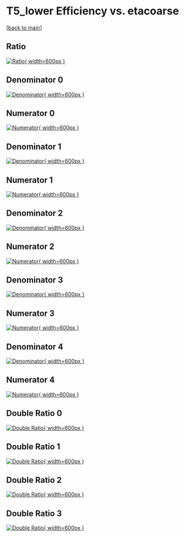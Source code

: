 # T5_lower Efficiency vs. etacoarse

[[back to main](./)]



## Ratio

[![Ratio](../mtv/var/T5_lower_xtr_211_0_eff_etacoarse.png){ width=600px }](../mtv/var/T5_lower_xtr_211_0_eff_etacoarse.pdf)

## Denominator 0

[![Denominator](../mtv/den/T5_lower_xtr_211_0_eff_etacoarse_den0.png){ width=600px }](../mtv/den/T5_lower_xtr_211_0_eff_etacoarse_den0.pdf)

## Numerator 0

[![Numerator](../mtv/num/T5_lower_xtr_211_0_eff_etacoarse_num0.png){ width=600px }](../mtv/num/T5_lower_xtr_211_0_eff_etacoarse_num0.pdf)

## Denominator 1

[![Denominator](../mtv/den/T5_lower_xtr_211_0_eff_etacoarse_den1.png){ width=600px }](../mtv/den/T5_lower_xtr_211_0_eff_etacoarse_den1.pdf)

## Numerator 1

[![Numerator](../mtv/num/T5_lower_xtr_211_0_eff_etacoarse_num1.png){ width=600px }](../mtv/num/T5_lower_xtr_211_0_eff_etacoarse_num1.pdf)

## Denominator 2

[![Denominator](../mtv/den/T5_lower_xtr_211_0_eff_etacoarse_den2.png){ width=600px }](../mtv/den/T5_lower_xtr_211_0_eff_etacoarse_den2.pdf)

## Numerator 2

[![Numerator](../mtv/num/T5_lower_xtr_211_0_eff_etacoarse_num2.png){ width=600px }](../mtv/num/T5_lower_xtr_211_0_eff_etacoarse_num2.pdf)

## Denominator 3

[![Denominator](../mtv/den/T5_lower_xtr_211_0_eff_etacoarse_den3.png){ width=600px }](../mtv/den/T5_lower_xtr_211_0_eff_etacoarse_den3.pdf)

## Numerator 3

[![Numerator](../mtv/num/T5_lower_xtr_211_0_eff_etacoarse_num3.png){ width=600px }](../mtv/num/T5_lower_xtr_211_0_eff_etacoarse_num3.pdf)

## Denominator 4

[![Denominator](../mtv/den/T5_lower_xtr_211_0_eff_etacoarse_den4.png){ width=600px }](../mtv/den/T5_lower_xtr_211_0_eff_etacoarse_den4.pdf)

## Numerator 4

[![Numerator](../mtv/num/T5_lower_xtr_211_0_eff_etacoarse_num4.png){ width=600px }](../mtv/num/T5_lower_xtr_211_0_eff_etacoarse_num4.pdf)

## Double Ratio 0

[![Double Ratio](../mtv/ratio/T5_lower_xtr_211_0_eff_etacoarse_ratio0.png){ width=600px }](../mtv/ratio/T5_lower_xtr_211_0_eff_etacoarse_ratio0.pdf)

## Double Ratio 1

[![Double Ratio](../mtv/ratio/T5_lower_xtr_211_0_eff_etacoarse_ratio1.png){ width=600px }](../mtv/ratio/T5_lower_xtr_211_0_eff_etacoarse_ratio1.pdf)

## Double Ratio 2

[![Double Ratio](../mtv/ratio/T5_lower_xtr_211_0_eff_etacoarse_ratio2.png){ width=600px }](../mtv/ratio/T5_lower_xtr_211_0_eff_etacoarse_ratio2.pdf)

## Double Ratio 3

[![Double Ratio](../mtv/ratio/T5_lower_xtr_211_0_eff_etacoarse_ratio3.png){ width=600px }](../mtv/ratio/T5_lower_xtr_211_0_eff_etacoarse_ratio3.pdf)

